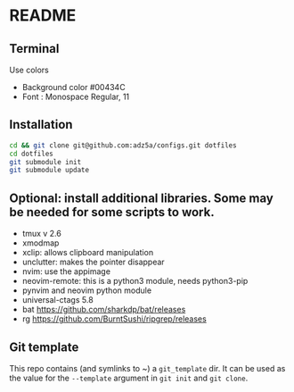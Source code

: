 # README

## Terminal

Use colors
- Background color #00434C
- Font : Monospace Regular, 11

## Installation

```bash
cd && git clone git@github.com:adz5a/configs.git dotfiles
cd dotfiles
git submodule init
git submodule update
```


## Optional: install additional libraries. Some may be needed for some scripts to work.
- tmux v 2.6
- xmodmap
- xclip: allows clipboard manipulation
- unclutter: makes the pointer disappear
- nvim: use the appimage
- neovim-remote: this is a python3 module, needs python3-pip
- pynvim and neovim python module
- universal-ctags 5.8
- bat https://github.com/sharkdp/bat/releases
- rg https://github.com/BurntSushi/ripgrep/releases


## Git template

This repo contains (and symlinks to ~) a `git_template` dir. It can be used as
the value for the `--template` argument in `git init` and `git clone`.
